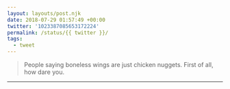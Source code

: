 ```yaml
---
layout: layouts/post.njk
date: 2018-07-29 01:57:49 +00:00
twitter: '1023387085653172224'
permalink: /status/{{ twitter }}/
tags: 
  - tweet
---
```


> People saying boneless wings are just chicken nuggets. First of all, how dare you.

---
